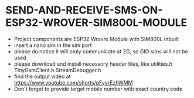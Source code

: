 # SEND-AND-RECEIVE-SMS-ON-ESP32-WROVER-SIM800L-MODULE
* Project components are ESP32 Wrovre Module with SIM800L inbuilt
* insert a nano sim in the sim port
* please do notice it will omly communicate at 2G, so GIO sims will not be used
* please download and install necessory header files, like utilities.h TinyGsmClient.h StreamDebugger.h
* find the output video at https://www.youtube.com/shorts/pFyvrEzhWMM
* Don't forget to provide target mobile number with exact country code
  
